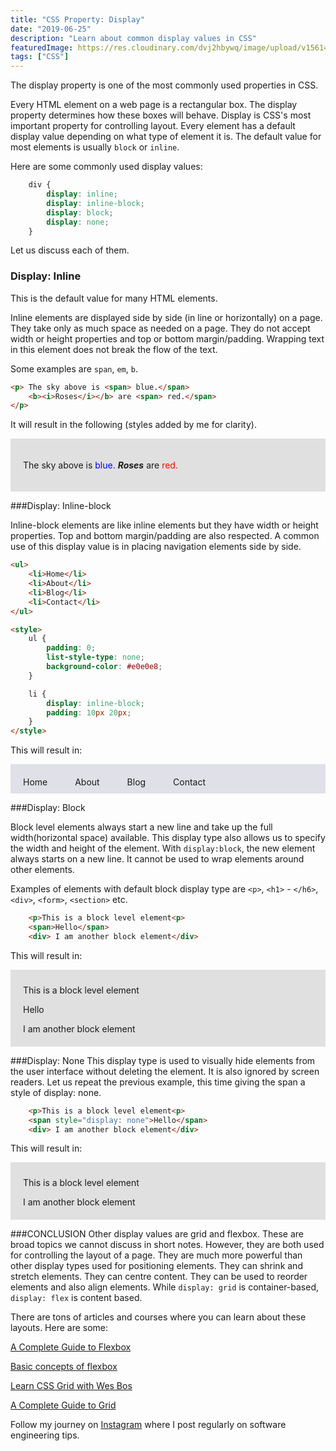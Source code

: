 ```yaml
---
title: "CSS Property: Display"
date: "2019-06-25"
description: "Learn about common display values in CSS"
featuredImage: https://res.cloudinary.com/dvj2hbywq/image/upload/v1561426476/Group_26_zv2l83.png
tags: ["CSS"]
---
```



The display property is one of the most commonly used properties in CSS. 

Every HTML element on a web page is a rectangular box. The display property determines how these boxes will behave.
Display is CSS's most important property for controlling layout. Every element has a default display value depending on what type of element it is. The default value for most elements is usually `block` or `inline`.

Here are some commonly used display values:

```CSS
    div {
        display: inline;       
        display: inline-block;  
        display: block;        
        display: none;                
    }
```

Let us discuss each of them.

### Display: Inline
This is the default value for many HTML elements.

Inline elements are displayed side by side (in line or horizontally) on a page. They take only as much space as needed on a page. They do not accept width or height properties and top or bottom margin/padding. Wrapping text in this element does not break the flow of the text.

Some examples are `span`, `em`, `b`. 

```html
<p> The sky above is <span> blue.</span>
    <b><i>Roses</i></b> are <span> red.</span>
</p>
```

It will result in the following (styles added by me for clarity).
<div style="background-color: #e0e0e0; padding: 20px">
    <p> The sky above is <span style="color: blue"> blue.</span>
        <b><i>Roses</i></b> are <span style="color: red"> red.</span>
    </p>
</div>

###Display: Inline-block

Inline-block elements are like inline elements but they have width or height properties. Top and bottom margin/padding are also respected. A common use of this display value is in placing navigation elements side by side.

```html
<ul>
    <li>Home</li>
    <li>About</li>
    <li>Blog</li>
    <li>Contact</li>
</ul>

<style>
    ul {
        padding: 0;
        list-style-type: none;
        background-color: #e0e0e8;
    }

    li {
        display: inline-block;
        padding: 10px 20px;
    }
</style>

```
This will result in: 

<ul class="ul-example">
    <li>Home</li>
    <li>About</li>
    <li>Blog</li>
    <li>Contact</li>
</ul>

<style>
    .ul-example {
        padding: 0;
        list-style-type: none;
        background-color: #e0e0e8;
    }

    .ul-example li {
        display: inline-block;
        padding: 20px 20px 10px;
    }
</style>
###Display: Block

Block level elements always start a new line and take up the full width(horizontal space) available. This display type also allows us to specify the width and height of the element. With `display:block`, the new element always starts on a new line. It cannot be used to wrap elements around other elements.

Examples of elements with default block display type are `<p>`, `<h1>` - `</h6>`, `<div>`, `<form>`, `<section>` etc.

```html
    <p>This is a block level element<p>
    <span>Hello</span>
    <div> I am another block element</div>
```

This will result in:
<div style="background-color: #e0e0e0; padding: 10px 20px 20px;">
   <p style>This is a block level element<p>
    <span>Hello</span>
    <div> I am another block element</div>
</div>

###Display: None
This display type is used to visually hide elements from the user interface without deleting the element. It is also ignored by screen readers. Let us repeat the previous example, this time giving the span a style of display: none.


```html
    <p>This is a block level element<p>
    <span style="display: none">Hello</span>
    <div> I am another block element</div>
```
This will result in: 

<div style="background-color: #e0e0e0; padding: 10px 20px 20px;">
   <p>This is a block level element<p>
    <span style="display: none">Hello</span>
    <div> I am another block element</div>
</div>

###CONCLUSION
Other display values are grid and flexbox. These are broad topics we cannot discuss in short notes. However, they are both used for controlling the layout of a page. They are much more powerful than other display types used for positioning elements. They can shrink and stretch elements. They can centre content. They can be used to reorder elements and also align elements. While `display: grid` is container-based, `display: flex` is content based. 

There are tons of articles and courses where you can learn about these layouts. Here are some:

[A Complete Guide to Flexbox](https://css-tricks.com/snippets/css/a-guide-to-flexbox/)

[Basic concepts of flexbox](https://developer.mozilla.org/en-US/docs/Web/CSS/CSS_Flexible_Box_Layout/Basic_Concepts_of_Flexbox)

[Learn CSS Grid with Wes Bos](https://cssgrid.io/)

[A Complete Guide to Grid](https://css-tricks.com/snippets/css/complete-guide-grid/)

Follow my journey on [Instagram](https://www.instagram.com/sarah_codes_/) where I post regularly on software engineering tips.
